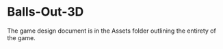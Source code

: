 # Balls-Out-3D

The game design document is in the Assets folder outlining the entirety of the game.
